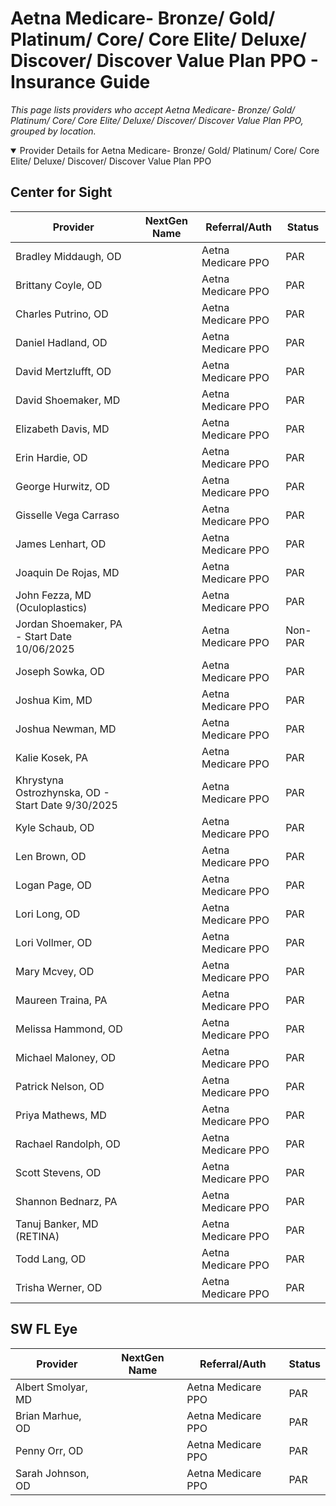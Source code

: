 # Aetna Medicare- Bronze/ Gold/ Platinum/ Core/ Core Elite/ Deluxe/ Discover/ Discover Value Plan PPO - Insurance Guide

*This page lists providers who accept Aetna Medicare- Bronze/ Gold/ Platinum/ Core/ Core Elite/ Deluxe/ Discover/ Discover Value Plan PPO, grouped by location.*

<details open><summary>Provider Details for Aetna Medicare- Bronze/ Gold/ Platinum/ Core/ Core Elite/ Deluxe/ Discover/ Discover Value Plan PPO</summary>

## Center for Sight

| Provider | NextGen Name | Referral/Auth | Status |
|----------|-------------|--------------|--------|
| Bradley Middaugh, OD |  | Aetna Medicare PPO | PAR |
| Brittany Coyle, OD |  | Aetna Medicare PPO | PAR |
| Charles Putrino, OD |  | Aetna Medicare PPO | PAR |
| Daniel Hadland, OD |  | Aetna Medicare PPO | PAR |
| David Mertzlufft, OD |  | Aetna Medicare PPO | PAR |
| David Shoemaker, MD |  | Aetna Medicare PPO | PAR |
| Elizabeth Davis, MD |  | Aetna Medicare PPO | PAR |
| Erin Hardie, OD |  | Aetna Medicare PPO | PAR |
| George Hurwitz, OD |  | Aetna Medicare PPO | PAR |
| Gisselle Vega Carraso |  | Aetna Medicare PPO | PAR |
| James Lenhart, OD |  | Aetna Medicare PPO | PAR |
| Joaquin De Rojas, MD |  | Aetna Medicare PPO | PAR |
| John Fezza, MD (Oculoplastics) |  | Aetna Medicare PPO | PAR |
| Jordan Shoemaker, PA - Start Date 10/06/2025 |  | Aetna Medicare PPO | Non-PAR |
| Joseph Sowka, OD |  | Aetna Medicare PPO | PAR |
| Joshua Kim, MD |  | Aetna Medicare PPO | PAR |
| Joshua Newman, MD |  | Aetna Medicare PPO | PAR |
| Kalie Kosek, PA |  | Aetna Medicare PPO | PAR |
| Khrystyna Ostrozhynska, OD - Start Date 9/30/2025 |  | Aetna Medicare PPO | PAR |
| Kyle Schaub, OD |  | Aetna Medicare PPO | PAR |
| Len Brown, OD |  | Aetna Medicare PPO | PAR |
| Logan Page, OD |  | Aetna Medicare PPO | PAR |
| Lori Long, OD |  | Aetna Medicare PPO | PAR |
| Lori Vollmer, OD |  | Aetna Medicare PPO | PAR |
| Mary Mcvey, OD |  | Aetna Medicare PPO | PAR |
| Maureen Traina, PA |  | Aetna Medicare PPO | PAR |
| Melissa Hammond, OD |  | Aetna Medicare PPO | PAR |
| Michael Maloney, OD |  | Aetna Medicare PPO | PAR |
| Patrick Nelson, OD |  | Aetna Medicare PPO | PAR |
| Priya Mathews, MD |  | Aetna Medicare PPO | PAR |
| Rachael Randolph, OD |  | Aetna Medicare PPO | PAR |
| Scott Stevens, OD |  | Aetna Medicare PPO | PAR |
| Shannon Bednarz, PA |  | Aetna Medicare PPO | PAR |
| Tanuj Banker, MD (RETINA) |  | Aetna Medicare PPO | PAR |
| Todd Lang, OD |  | Aetna Medicare PPO | PAR |
| Trisha Werner, OD |  | Aetna Medicare PPO | PAR |

## SW FL Eye

| Provider | NextGen Name | Referral/Auth | Status |
|----------|-------------|--------------|--------|
| Albert Smolyar, MD |  | Aetna Medicare PPO | PAR |
| Brian Marhue, OD |  | Aetna Medicare PPO | PAR |
| Penny Orr, OD |  | Aetna Medicare PPO | PAR |
| Sarah Johnson, OD |  | Aetna Medicare PPO | PAR |

</details>

